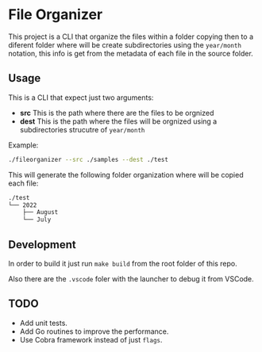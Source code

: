 # File Organizer

This project is a CLI that organize the files within a folder copying then to a diferent folder where will be create subdirectories using the `year/month` notation, this info is get from the metadata of each file in the source folder.

## Usage

This is a CLI that expect just two arguments:

* **src** This is the path where there are the files to be orgnized
* **dest** This is the path where the files will be orgnized using a subdirectories strucutre of `year/month`

Example:

```bash
./fileorganizer --src ./samples --dest ./test
```

This will generate the following folder organization where will be copied each file:

```bash
./test
└── 2022
    ├── August
    └── July
```

## Development

In order to build it just run `make build` from the root folder of this repo.

Also there are the `.vscode` foler with the launcher to debug it from VSCode.

## TODO

* Add unit tests.
* Add Go routines to improve the performance.
* Use Cobra framework instead of just `flags`.

